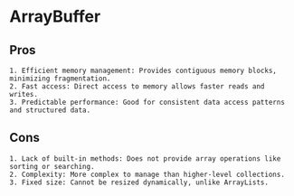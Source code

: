 # ArrayBuffer

## Pros

    1. Efficient memory management: Provides contiguous memory blocks, minimizing fragmentation.
    2. Fast access: Direct access to memory allows faster reads and writes.
    3. Predictable performance: Good for consistent data access patterns and structured data.

## Cons

    1. Lack of built-in methods: Does not provide array operations like sorting or searching.
    2. Complexity: More complex to manage than higher-level collections.
    3. Fixed size: Cannot be resized dynamically, unlike ArrayLists.
